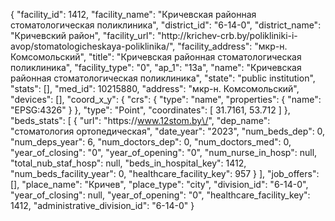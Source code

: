 {
    "facility_id": 1412,
    "facility_name": "Кричевская районная стоматологическая поликлиника",
    "district_id": "6-14-0",
    "district_name": "Кричевский район",
    "facility_url": "http:\/\/krichev-crb.by\/polikliniki-i-avop\/stomatologicheskaya-poliklinika\/",
    "facility_address": "мкр-н. Комсомольский",
    "title": "Кричевская районная стоматологическая поликлиника",
    "facility_type": "0",
    "ap_1": "13а",
    "name": "Кричевская районная стоматологическая поликлиника",
    "state": "public institution",
    "stats": [],
    "med_id": 10215880,
    "address": "мкр-н. Комсомольский",
    "devices": [],
    "coord_x_y": {
        "crs": {
            "type": "name",
            "properties": {
                "name": "EPSG:4326"
            }
        },
        "type": "Point",
        "coordinates": [
            31.7161,
            53.712
        ]
    },
    "beds_stats": [
        {
            "url": "https:\/\/www.12stom.by\/",
            "dep_name": "стоматология ортопедическая",
            "date_year": "2023",
            "num_beds_dep": 0,
            "num_deps_year": 6,
            "num_doctors_dep": 0,
            "num_doctors_med": 0,
            "year_of_closing": "0",
            "year_of_opening": "0",
            "num_nurse_in_hosp": null,
            "total_nub_staf_hosp": null,
            "beds_in_hospital_key": 1412,
            "num_beds_facility_year": 0,
            "healthcare_facility_key": 957
        }
    ],
    "job_offers": [],
    "place_name": "Кричев",
    "place_type": "city",
    "division_id": "6-14-0",
    "year_of_closing": null,
    "year_of_opening": "0",
    "healthcare_facility_key": 1412,
    "administrative_division_id": "6-14-0"
}